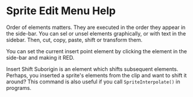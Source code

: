 # Sprite Edit Menu Help

Order of elements matters. They are executed in the order they appear in the side-bar. You can sel or unsel elements graphically, or with text in the sidebar. Then, cut, copy, paste, shift or transform them.

You can set the current insert point element by clicking the element in the side-bar and making it RED.

Insert Shift Suborigin is an element which shifts subsequent elements. Perhaps, you inserted a sprite's elements from the clip and want to shift it around? This command is also useful if you call `SpriteInterpolate()` in programs.
